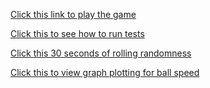 [Click this link to play the game](https://cdn.rawgit.com/jasmeetsinghbhatia/Roll-A-Ball-3D/aee2414e/Roll-a-Ball%203D/index.html)

[Click this to see how to run tests](https://cdn.rawgit.com/jasmeetsinghbhatia/Roll-A-Ball-3D/f8ac537c/How%20to%20run%20tests.mov)

[Click this 30 seconds of rolling randomness](https://cdn.rawgit.com/jasmeetsinghbhatia/Roll-A-Ball-3D/f8ac537c/30%20seconds%20of%20randomness.mov)

[Click this to view graph plotting for ball speed](https://cdn.rawgit.com/jasmeetsinghbhatia/Roll-A-Ball-3D/2ce001fa/color%20graph%20for%20threshold%20speed%202.mov)




